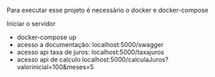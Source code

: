Para executar esse projeto é necessário o docker e docker-compose

Iniciar o servidor

- docker-compose up
- acesso a documentação: localhost:5000/swagger
- acesso api taxa de juros: localhost:5000/taxajuros
- acesso api de calculo localhost:5000/calculaJuros?valorinicial=100&meses=5
